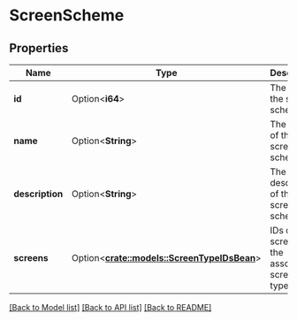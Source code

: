 # ScreenScheme

## Properties

Name | Type | Description | Notes
------------ | ------------- | ------------- | -------------
**id** | Option<**i64**> | The ID of the screen scheme. | [optional]
**name** | Option<**String**> | The name of the screen scheme. | [optional]
**description** | Option<**String**> | The description of the screen scheme. | [optional]
**screens** | Option<[**crate::models::ScreenTypeIDsBean**](ScreenTypeIDsBean.md)> | IDs of the screens for the associated screen types. | [optional]

[[Back to Model list]](../README.md#documentation-for-models) [[Back to API list]](../README.md#documentation-for-api-endpoints) [[Back to README]](../README.md)


